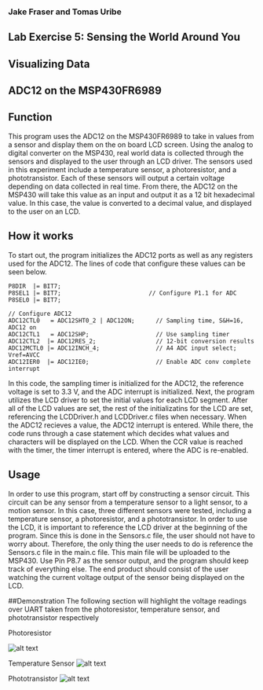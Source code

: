 ### Jake Fraser and Tomas Uribe

## Lab Exercise 5: Sensing the World Around You
## Visualizing Data
## ADC12 on the MSP430FR6989

## Function
This program uses the ADC12 on the MSP430FR6989 to take in values from a sensor and display them on the on board LCD screen.
Using the analog to digital converter on the MSP430, real world data is collected through the sensors and 
displayed to the user through an LCD driver. The sensors used in this experiment include a temperature sensor, 
a photoresistor, and a phototransistor. Each of these sensors will output a certain voltage depending on data collected in real time.
From there, the ADC12 on the MSP430 will take this value as an input and output it as a 12 bit hexadecimal value. In this case, the value is converted to a decimal value,
 and displayed to the user on an LCD.

## How it works
 To start out, the program initializes the ADC12 ports as well as any registers used for the ADC12. The lines of code that configure these values can be seen below.

    P8DIR  |= BIT7;
    P8SEL1 |= BIT7;                         // Configure P1.1 for ADC
    P8SEL0 |= BIT7;

    // Configure ADC12
    ADC12CTL0   = ADC12SHT0_2 | ADC12ON;      // Sampling time, S&H=16, ADC12 on
    ADC12CTL1   = ADC12SHP;                   // Use sampling timer
    ADC12CTL2  |= ADC12RES_2;                 // 12-bit conversion results
    ADC12MCTL0 |= ADC12INCH_4;                // A4 ADC input select; Vref=AVCC
    ADC12IER0  |= ADC12IE0;                   // Enable ADC conv complete interrupt

In this code, the sampling timer is initialized for the ADC12, the reference voltage is set to 3.3 V, and the ADC interrupt is initialized. 
 Next, the program utilizes the LCD driver to set the initial values for each LCD segment. After all of the LCD values are set, the rest of the initializatins for the LCD are set, referencing the LCDDriver.h and LCDDriver.c files when necessary.
 When the ADC12 recieves a value, the ADC12 interrupt is entered. While there, the code runs through
 a case statement which decides what values and characters will be displayed on the LCD. When the CCR value is reached with the timer, the timer interrupt is entered, where the 
 ADC is re-enabled. 
 

## Usage
In order to use this program, start off by constructing a sensor circuit. This circuit can be any sensor from a temperature sensor to a light sensor, to a motion sensor.
 In this case, three different sensors were tested, including a temperature sensor, a photoresistor, and a phototransistor. 
In order to use the LCD, it is important to reference the LCD driver at the beginning of the program. Since this is done in the Sensors.c file, the user should not have to worry about.
Therefore, the only thing the user needs to do is reference the Sensors.c file in the main.c file. This main file will be uploaded to the MSP430. Use Pin P8.7 as the sensor output, and the program should keep track of everything else.
 The end product should consist of the user watching the current voltage output of the sensor being displayed on the LCD.
 
##Demonstration
The following section will highlight the voltage readings over UART taken from the photoresistor, temperature sensor, and phototransistor respectively

Photoresistor 

![alt text](https://github.com/RU09342/lab-5-sensing-the-world-around-you-dreamteam-a/blob/master/Visualizing%20Data/Photoresistor%20GIF.gif)

Temperature Sensor 
![alt text](https://github.com/RU09342/lab-5-sensing-the-world-around-you-dreamteam-a/blob/master/Visualizing%20Data/Temperature%20Sensor%20GIF.gif)

Phototransistor 
![alt text](https://github.com/RU09342/lab-5-sensing-the-world-around-you-dreamteam-a/blob/master/Visualizing%20Data/Phototransistor%20GIF.gif)